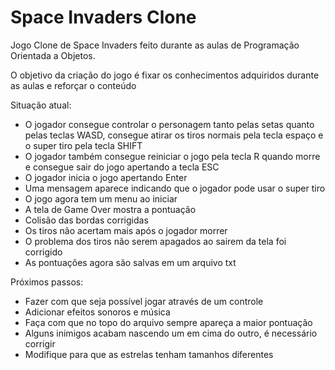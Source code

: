 # Space Invaders Clone
Jogo Clone de Space Invaders feito durante as aulas de Programação Orientada a Objetos.

O objetivo da criação do jogo é fixar os conhecimentos adquiridos durante as aulas e reforçar o conteúdo


Situação atual:
- O jogador consegue controlar o personagem tanto pelas setas quanto pelas teclas WASD, consegue atirar os tiros normais pela tecla espaço e o super tiro pela tecla SHIFT
- O jogador também consegue reiniciar o jogo pela tecla R quando morre e consegue sair do jogo apertando a tecla ESC
- O jogador inicia o jogo apertando Enter
- Uma mensagem aparece indicando que o jogador pode usar o super tiro
- O jogo agora tem um menu ao iniciar
- A tela de Game Over mostra a pontuação
- Colisão das bordas corrigidas
- Os tiros não acertam mais após o jogador morrer
- O problema dos tiros não serem apagados ao sairem da tela foi corrigido
- As pontuações agora são salvas em um arquivo txt

Próximos passos:
- Fazer com que seja possível jogar através de um controle
- Adicionar efeitos sonoros e música
- Faça com que no topo do arquivo sempre apareça a maior pontuação
- Alguns inimigos acabam nascendo um em cima do outro, é necessário corrigir
- Modifique para que as estrelas tenham tamanhos diferentes



